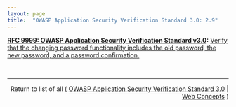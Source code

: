 ```yaml
---
layout: page
title:  "OWASP Application Security Verification Standard 3.0: 2.9"
---
```


**[RFC 9999: OWASP Application Security Verification Standard v3.0](/specs/IETF/RFC/9999 "The OWASP Application Security Verification Standard (ASVS) Project provides a basis for testing web application technical security controls and also provides developers with a list of requirements for secure development."):** [Verify that the changing password functionality includes the old password, the new password, and a password confirmation.](https://www.owasp.org/images/3/33/OWASP_Application_Security_Verification_Standard_3.0.1.pdf "Read documentation for OWASP Application Security Verification Standard 3.0 &#34;2.9&#34;")

<br/>
<hr/>

<p style="text-align: right">Return to list of all ( <a href="../owasp-asvs3s">OWASP Application Security Verification Standard 3.0</a> | <a href="../">Web Concepts</a> )</p>